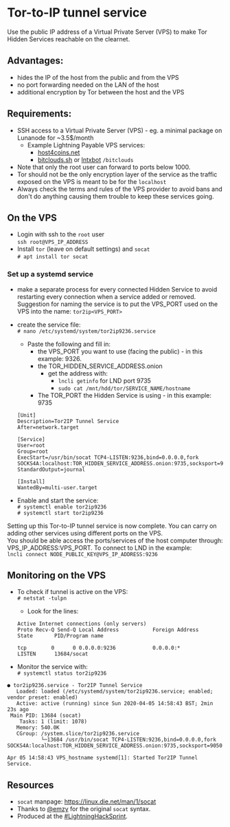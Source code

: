 # Tor-to-IP tunnel service

Use the public IP address of a Virtual Private Server (VPS) to make Tor Hidden Services reachable on the clearnet.

## Advantages: 
* hides the IP of the host from the public and from the VPS
* no port forwarding needed on the LAN of the host
* additional encryption by Tor between the host and the VPS 

## Requirements:
* SSH access to a Virtual Private Server (VPS) - eg. a minimal package on Lunanode for ~3.5$/month
    * Example Lightning Payable VPS services:
        * [host4coins.net](https://host4coins.net)
        * [bitclouds.sh](https://bitclouds.sh/) or [lntxbot](https://t.me/lntxbot) `/bitclouds` 
* Note that only the root user can forward to ports below 1000.  
* Tor should not be the only encryption layer of the service as the traffic exposed on the VPS is meant to be for the `localhost`
* Always check the terms and rules of the VPS provider to avoid bans and don't do anything causing them trouble to keep these services going.

## On the VPS

* Login with ssh to the `root` user  
    `ssh root@VPS_IP_ADDRESS`
* Install `tor` (leave on default settings) and `socat`  
`# apt install tor socat`

### Set up a systemd service

* make a separate process for every connected Hidden Service to avoid restarting every connection when a service added or removed.  
Suggestion for naming the service is to put the VPS_PORT used on the VPS into the name: `tor2ip<VPS_PORT>`

* create the service file:   
`# nano /etc/systemd/system/tor2ip9236.service`
    * Paste the following and fill in:
        * the VPS_PORT you want to use (facing the public) - in this example: 9326.
        * the TOR_HIDDEN_SERVICE_ADDRESS.onion
            * get the address with:
                * `lncli getinfo` for LND port 9735
                * `sudo cat /mnt/hdd/tor/SERVICE_NAME/hostname`
        * The TOR_PORT the Hidden Service is using - in this example: 9735

    ```
    [Unit]
    Description=Tor2IP Tunnel Service
    After=network.target

    [Service]
    User=root
    Group=root
    ExecStart=/usr/bin/socat TCP4-LISTEN:9236,bind=0.0.0.0,fork SOCKS4A:localhost:TOR_HIDDEN_SERVICE_ADDRESS.onion:9735,socksport=9050
    StandardOutput=journal

    [Install]
    WantedBy=multi-user.target
    ```
* Enable and start the service:  
`# systemctl enable tor2ip9236`  
`# systemctl start tor2ip9236`

Setting up this Tor-to-IP tunnel service is now complete. You can carry on adding other services using different ports on the VPS.  
You should be able access the ports/services of the host computer through: VPS_IP_ADDRESS:VPS_PORT.
To connect to LND in the example:  
 `lncli connect NODE_PUBLIC_KEY@VPS_IP_ADDRESS:9236`
  
## Monitoring on the VPS

* To check if tunnel is active on the VPS:  
`# netstat -tulpn`

    * Look for the lines:
    
    ```
    Active Internet connections (only servers)
    Proto Recv-Q Send-Q Local Address           Foreign Address         State       PID/Program name    

    tcp        0      0 0.0.0.0:9236            0.0.0.0:*               LISTEN      13684/socat  
    ```

* Monitor the service with:  
`# systemctl status tor2ip9236`

```
● tor2ip9236.service - Tor2IP Tunnel Service
   Loaded: loaded (/etc/systemd/system/tor2ip9236.service; enabled; vendor preset: enabled)
   Active: active (running) since Sun 2020-04-05 14:58:43 BST; 2min 23s ago
 Main PID: 13684 (socat)
    Tasks: 1 (limit: 1078)
   Memory: 540.0K
   CGroup: /system.slice/tor2ip9236.service
           └─13684 /usr/bin/socat TCP4-LISTEN:9236,bind=0.0.0.0,fork SOCKS4A:localhost:TOR_HIDDEN_SERVICE_ADDRESS.onion:9735,socksport=9050

Apr 05 14:58:43 VPS_hostname systemd[1]: Started Tor2IP Tunnel Service.
```

## Resources

* `socat` manpage:  <https://linux.die.net/man/1/socat>
* Thanks to [@emzy](https://twitter.com/emzy) for the original `socat` syntax.  
* Produced at the [#LightningHackSprint](https://wiki.fulmo.org/index.php?title=Lightning_HackSprint).  
